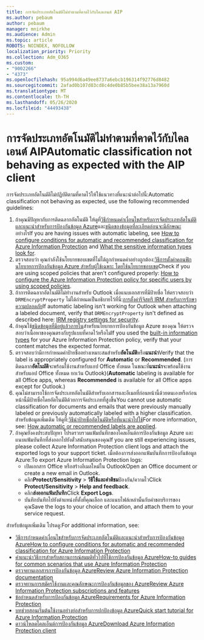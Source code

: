 ```yaml
---
title: การจัดประเภทอัตโนมัติไม่ทําตามที่คาดไว้กับไคลเอนต์ AIP
ms.author: pebaum
author: pebaum
manager: mnirkhe
ms.audience: Admin
ms.topic: article
ROBOTS: NOINDEX, NOFOLLOW
localization_priority: Priority
ms.collection: Adm_O365
ms.custom:
- "9002266"
- "4373"
ms.openlocfilehash: 95a994d6a49ee8737a6ebcb196314f92776d8482
ms.sourcegitcommit: 2afad0b107d03cd8c4de0b85b5bee38a13a7960d
ms.translationtype: MT
ms.contentlocale: th-TH
ms.lasthandoff: 05/26/2020
ms.locfileid: "44493438"
---
```

# <a name="automatic-classification-not-behaving-as-expected-with-the-aip-client"></a><span data-ttu-id="a8dcc-102">การจัดประเภทอัตโนมัติไม่ทําตามที่คาดไว้กับไคลเอนต์ AIP</span><span class="sxs-lookup"><span data-stu-id="a8dcc-102">Automatic classification not behaving as expected with the AIP client</span></span>

<span data-ttu-id="a8dcc-103">การจัดประเภทอัตโนมัติไม่ปฏิบัติตามที่คาดไว้ให้ใช้แนวทางที่แนะนําต่อไปนี้:</span><span class="sxs-lookup"><span data-stu-id="a8dcc-103">Automatic classification not behaving as expected, use the following recommended guidelines:</span></span>

1. <span data-ttu-id="a8dcc-104">ถ้าคุณมีปัญหากับการติดฉลากอัตโนมัติ ให้ดูที่[วิธีกําหนดค่าเงื่อนไขสําหรับการจัดประเภทอัตโนมัติและแนะนําสําหรับการป้องกันข้อมูล Azure](https://docs.microsoft.com/azure/information-protection/configure-policy-classification)และ[ชนิดของข้อมูลที่ละเอียดอ่อนจะมีลักษณะ](https://docs.microsoft.com/office365/securitycompliance/what-the-sensitive-information-types-look-for)อย่างไร</span><span class="sxs-lookup"><span data-stu-id="a8dcc-104">If you are having issues with automatic labeling, see [How to configure conditions for automatic and recommended classification for Azure Information Protection](https://docs.microsoft.com/azure/information-protection/configure-policy-classification) and [What the sensitive information types look for](https://docs.microsoft.com/office365/securitycompliance/what-the-sensitive-information-types-look-for).</span></span>
2. <span data-ttu-id="a8dcc-105">ตรวจสอบว่า คุณกําลังใช้นโยบายขอบเขตที่ไม่ได้ถูกกําหนดค่าอย่างถูกต้อง:[วิธีการตั้งค่าคอนฟิกนโยบายการป้องกันข้อมูล Azure สําหรับผู้ใช้เฉพาะ โดยใช้นโยบายขอบเขต](https://docs.microsoft.com/azure/information-protection/configure-policy-scope)</span><span class="sxs-lookup"><span data-stu-id="a8dcc-105">Check if you are using scoped policies that aren't configured properly: [How to configure the Azure Information Protection policy for specific users by using scoped policies](https://docs.microsoft.com/azure/information-protection/configure-policy-scope).</span></span>
3. <span data-ttu-id="a8dcc-106">ถ้าการติดฉลากอัตโนมัติไม่ทํางานสําหรับ Outlook เมื่อแนบเอกสารที่มีป้ายชื่อ ให้ตรวจสอบว่า `DRMEncryptProperty` ไม่ได้กําหนดเป็นอธิบายไว้ที่นี่:[การตั้งค่ารีจิสทรี IRM สําหรับการรักษาความปลอดภัย](https://docs.microsoft.com/deployoffice/security/protect-sensitive-messages-and-documents-by-using-irm-in-office#office-2016-irm-registry-key-options)</span><span class="sxs-lookup"><span data-stu-id="a8dcc-106">If automatic labeling isn't working for Outlook when attaching a labeled document, verify that `DRMEncryptProperty` isn't defined as described here: [IRM registry settings for security](https://docs.microsoft.com/deployoffice/security/protect-sensitive-messages-and-documents-by-using-irm-in-office#office-2016-irm-registry-key-options).</span></span>
4. <span data-ttu-id="a8dcc-107">ถ้าคุณใช้[ชนิดข้อมูลที่มีอยู่แล้วภายใน](https://support.office.com/article/What-the-sensitive-information-types-look-for-fd505979-76be-4d9f-b459-abef3fc9e86b)สําหรับนโยบายการป้องกันข้อมูล Azure ของคุณ ให้ตรวจสอบว่าเนื้อหาของคุณตรงกับรูปแบบที่คาดไว้หรือไม่</span><span class="sxs-lookup"><span data-stu-id="a8dcc-107">If you used the [built-in information types](https://support.office.com/article/What-the-sensitive-information-types-look-for-fd505979-76be-4d9f-b459-abef3fc9e86b) for your Azure Information Protection policy, verify that your content matches the expected format.</span></span>
5. <span data-ttu-id="a8dcc-108">ตรวจสอบว่ามีการกําหนดค่าป้ายชื่ออย่างเหมาะสมสําหรับ**อัตโนมัติ**หรือ**แนะนํา**</span><span class="sxs-lookup"><span data-stu-id="a8dcc-108">Verify that the label is appropriately configured for **Automatic** or **Recommended**.</span></span> <span data-ttu-id="a8dcc-109">(การติดฉลาก**อัตโนมัติ**จะพร้อมใช้งานสําหรับแอป Office ทั้งหมด ในขณะที่**แนะนํา**จะพร้อมใช้งานสําหรับแอป Office ทั้งหมด ยกเว้น Outlook)</span><span class="sxs-lookup"><span data-stu-id="a8dcc-109">(**Automatic** labeling is available for all Office apps, whereas **Recommended** is available for all Office apps except for Outlook.)</span></span>
6. <span data-ttu-id="a8dcc-110">คุณไม่สามารถใช้การจัดประเภทอัตโนมัติสําหรับเอกสารและอีเมลที่ก่อนหน้านี้ด้วยตนเองหรือก่อนหน้านี้มีป้ายชื่อโดยอัตโนมัติด้วยการจัดประเภทที่สูงขึ้น</span><span class="sxs-lookup"><span data-stu-id="a8dcc-110">You cannot use automatic classification for documents and emails that were previously manually labeled or previously automatically labeled with a higher classification.</span></span>  <span data-ttu-id="a8dcc-111">สําหรับข้อมูลเพิ่มเติม ให้ดูที่:[วิธีนําป้ายชื่ออัตโนมัติหรือที่แนะนําไปใช้](https://docs.microsoft.com/azure/information-protection/configure-policy-classification#how-automatic-or-recommended-labels-are-applied)</span><span class="sxs-lookup"><span data-stu-id="a8dcc-111">For more information, see: [How automatic or recommended labels are applied](https://docs.microsoft.com/azure/information-protection/configure-policy-classification#how-automatic-or-recommended-labels-are-applied).</span></span>
7. <span data-ttu-id="a8dcc-112">ถ้าคุณยังคงประสบปัญหา โปรดรวบรวมแฟ้มบันทึกของไคลเอ็นต์การป้องกันข้อมูล Azure และแนบแฟ้มบันทึกที่ส่งออกไปยังตั๋วสนับสนุนของคุณ</span><span class="sxs-lookup"><span data-stu-id="a8dcc-112">If you are still experiencing issues, please collect Azure Information Protection client logs and attach the exported logs to your support ticket.</span></span> <span data-ttu-id="a8dcc-113">เมื่อต้องการส่งออกแฟ้มบันทึกการป้องกันข้อมูล Azure:</span><span class="sxs-lookup"><span data-stu-id="a8dcc-113">To export Azure Information Protection logs:</span></span>
    - <span data-ttu-id="a8dcc-114">เปิดเอกสาร Office หรือสร้างอีเมลใหม่ใน Outlook</span><span class="sxs-lookup"><span data-stu-id="a8dcc-114">Open an Office document or create a new email in Outlook.</span></span>
    - <span data-ttu-id="a8dcc-115">คลิก**Protect/Sensitivity**  >  **วิธีใช้และคําติชม**ป้องกัน/ความไว</span><span class="sxs-lookup"><span data-stu-id="a8dcc-115">Click **Protect/Sensitivity** > **Help and feedback**.</span></span>
    - <span data-ttu-id="a8dcc-116">คลิก**ส่งออกแฟ้มบันทึก**</span><span class="sxs-lookup"><span data-stu-id="a8dcc-116">Click **Export Logs**.</span></span>
    - <span data-ttu-id="a8dcc-117">บันทึกบันทึกไปยังตําแหน่งที่ตั้งที่คุณเลือก และแนบไฟล์เหล่านั้นกับคําขอบริการของคุณ</span><span class="sxs-lookup"><span data-stu-id="a8dcc-117">Save the logs to your choice of location, and attach them to your service request.</span></span>

<span data-ttu-id="a8dcc-118">สําหรับข้อมูลเพิ่มเติม โปรดดู:</span><span class="sxs-lookup"><span data-stu-id="a8dcc-118">For additional information, see:</span></span>

- [<span data-ttu-id="a8dcc-119">วิธีการกําหนดค่าเงื่อนไขสําหรับการจัดประเภทอัตโนมัติและแนะนําสําหรับการป้องกันข้อมูล Azure</span><span class="sxs-lookup"><span data-stu-id="a8dcc-119">How to configure conditions for automatic and recommended classification for Azure Information Protection</span></span>](https://docs.microsoft.com/azure/information-protection/configure-policy-classification)
- [<span data-ttu-id="a8dcc-120">คําแนะนําวิธีการสําหรับสถานการณ์สมมติทั่วไปที่ใช้การป้องกันข้อมูล Azure</span><span class="sxs-lookup"><span data-stu-id="a8dcc-120">How-to guides for common scenarios that use Azure Information Protection</span></span>](https://docs.microsoft.com/azure/information-protection/how-to-guides)
- [<span data-ttu-id="a8dcc-121">ตรวจทานเอกสารการป้องกันข้อมูล Azure</span><span class="sxs-lookup"><span data-stu-id="a8dcc-121">Review Azure Information Protection documentation</span></span>](https://docs.microsoft.com/azure/information-protection/what-is-information-protection)
- [<span data-ttu-id="a8dcc-122">ตรวจทานการสมัครใช้งานและคุณลักษณะการป้องกันข้อมูลของ Azure</span><span class="sxs-lookup"><span data-stu-id="a8dcc-122">Review Azure Information Protection subscriptions and features</span></span>](https://azure.microsoft.com/pricing/details/information-protection)
- [<span data-ttu-id="a8dcc-123">ข้อกําหนดสําหรับการป้องกันข้อมูล Azure</span><span class="sxs-lookup"><span data-stu-id="a8dcc-123">Requirements for Azure Information Protection</span></span>](https://docs.microsoft.com/azure/information-protection/get-started/requirements)
- [<span data-ttu-id="a8dcc-124">บทช่วยสอนเริ่มต้นใช้งานอย่างย่อสําหรับการปกป้องข้อมูล Azure</span><span class="sxs-lookup"><span data-stu-id="a8dcc-124">Quick start tutorial for Azure Information Protection</span></span>](https://docs.microsoft.com/azure/information-protection/get-started/infoprotect-quick-start-tutorial)
- [<span data-ttu-id="a8dcc-125">ดาวน์โหลดไคลเอ็นต์การป้องกันข้อมูล Azure</span><span class="sxs-lookup"><span data-stu-id="a8dcc-125">Download Azure Information Protection client</span></span>](https://www.microsoft.com/download/details.aspx?id=53018)
